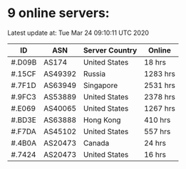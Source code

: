# 9 online servers:

Latest update at: Tue Mar 24 09:10:11 UTC 2020

| ID | ASN | Server Country | Online |
| -- | --- | -------------- | ------ |
| #.D09B | AS174 | United States | 18 hrs |
| #.15CF | AS49392 | Russia | 1283 hrs |
| #.7F1D | AS63949 | Singapore | 2531 hrs |
| #.9FC3 | AS53889 | United States | 2378 hrs |
| #.E069 | AS40065 | United States | 1267 hrs |
| #.BD3E | AS63888 | Hong Kong | 410 hrs |
| #.F7DA | AS45102 | United States | 557 hrs |
| #.4B0A | AS20473 | Canada | 24 hrs |
| #.7424 | AS20473 | United States | 16 hrs |

